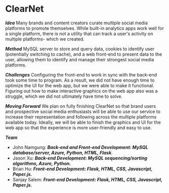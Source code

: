 # ClearNet

***Idea*** Many brands and content creators curate multiple social media platforms to promote themselves. While built-in analytics apps work well for a single platform, there is not a utility that can track a user's activity on multiple platforms- which we created.

***Method*** MySQL server to store and query data, cookies to identify user (potentially switching to cache), and a web front-end to present data to the user, allowing them to identify and manage their strongest social media platforms.

***Challenges*** Configuring the front-end to work in sync with the back-end took some time to program. As a result, we did not have enough time to optimize the UI for the web app, but we were able to make it functional. Figuring out how to make interactive graphics on the web app also was a struggle, which we did not ultimately have time to solve.

***Moving Forward*** We plan on fully finishing ClearNet so that brand users and prospective social media enthusiasts will be able to use our service to increase their representation and following across the multiple platforms available today. Ideally, we will be able to finish the graphics and UI for the web app so that the experience is more user-friendly and easy to use.

***Team***
- John Namgung: ***Back-end and Front-end Development: MySQL database/server, Azure, Python, HTML, Flask***.
- Jason Xu: ***Back-end Development: MySQL sequencing/sorting algorithms, Azure, Python.***
- Brian Hu: ***Front-end Development: Flask, HTML, CSS, Javascript, Paper.js.***
- Sanjay Salem: ***Front-end Development: Flask, HTML, CSS, Javascript, Paper.js.***
